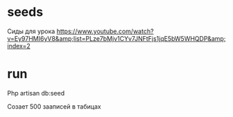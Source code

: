 # seeds
Сиды для урока https://www.youtube.com/watch?v=Ey97HMI6yV8&amp;list=PLze7bMjv1CYv7JNFtFjs1jqE5bW5WHQDP&amp;index=2

# run
Php artisan db:seed

Созает 500 зааписей в табицах
